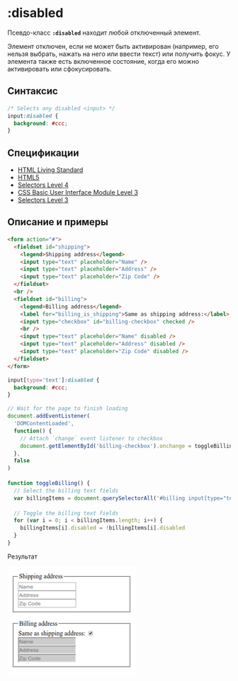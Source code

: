 # :disabled

Псевдо-класс **`:disabled`** находит любой отключенный элемент.

Элемент отключен, если не может быть активирован (например, его нельзя выбрать, нажать на него или ввести текст) или получить фокус. У элемента также есть включенное состояние, когда его можно активировать или сфокусировать.

## Синтаксис

```css
/* Selects any disabled <input> */
input:disabled {
  background: #ccc;
}
```

## Спецификации

- [HTML Living Standard](https://html.spec.whatwg.org/multipage/#selector-disabled)
- [HTML5](http://www.w3.org/TR/html5/#selector-disabled)
- [Selectors Level 4](https://drafts.csswg.org/selectors-4/#enableddisabled)
- [CSS Basic User Interface Module Level 3](https://drafts.csswg.org/css-ui-3/#pseudo-classes)
- [Selectors Level 3](https://drafts.csswg.org/selectors-3/#enableddisabled)

## Описание и примеры

```html tab="HTML"
<form action="#">
  <fieldset id="shipping">
    <legend>Shipping address</legend>
    <input type="text" placeholder="Name" />
    <input type="text" placeholder="Address" />
    <input type="text" placeholder="Zip Code" />
  </fieldset>
  <br />
  <fieldset id="billing">
    <legend>Billing address</legend>
    <label for="billing_is_shipping">Same as shipping address:</label>
    <input type="checkbox" id="billing-checkbox" checked />
    <br />
    <input type="text" placeholder="Name" disabled />
    <input type="text" placeholder="Address" disabled />
    <input type="text" placeholder="Zip Code" disabled />
  </fieldset>
</form>
```

```css tab="CSS"
input[type='text']:disabled {
  background: #ccc;
}
```

```js tab="JS"
// Wait for the page to finish loading
document.addEventListener(
  'DOMContentLoaded',
  function() {
    // Attach `change` event listener to checkbox
    document.getElementById('billing-checkbox').onchange = toggleBilling
  },
  false
)

function toggleBilling() {
  // Select the billing text fields
  var billingItems = document.querySelectorAll('#billing input[type="text"]')

  // Toggle the billing text fields
  for (var i = 0; i < billingItems.length; i++) {
    billingItems[i].disabled = !billingItems[i].disabled
  }
}
```

Результат

![Результат работы псевдокласса :disabled](disabled.png)
